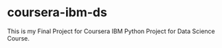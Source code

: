 # coursera-ibm-ds
This is my Final Project for Coursera IBM Python Project for Data Science Course.
